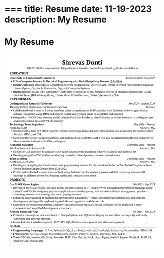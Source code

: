 ===
title: Resume
date: 11-19-2023
description: My Resume
===
# My Resume
<img class="page" src="/images/Shreyas Donti Resume.png"/>